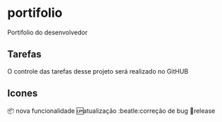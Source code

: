 # portifolio
Portifolio do desenvolvedor
## Tarefas
O controle das tarefas desse projeto será realizado no GitHUB

## Icones

 :package: nova funcionalidade
 :up:atualização 
 :beatle:correção de bug
 :checkered_flag:release